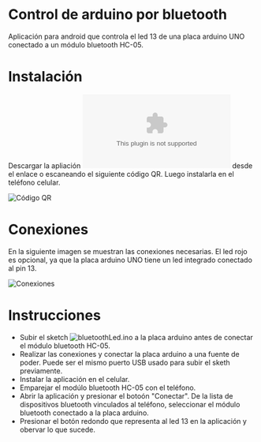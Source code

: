 # Control de arduino por bluetooth
Aplicación para android  que controla el led 13 de una placa arduino UNO conectado a un módulo bluetooth HC-05.

# Instalación
Descargar la apliación ![ArduinoBluetoothControl](https://github.com/cochayuyo/bluetoothLed/blob/master/ArduinoBluetoothControl.apk) desde el enlace o escaneando el siguiente código QR. Luego instalarla en el teléfono celular.

![Código QR](https://github.com/cochayuyo/bluetoothLed/blob/master/qr_img.png)

# Conexiones
En la siguiente imagen se muestran las conexiones necesarias. El led rojo es opcional, ya que la placa arduino UNO tiene un led integrado conectado al pin 13.

![Conexiones](https://github.com/cochayuyo/bluetoothLed/blob/master/arduino-bluetooth.png)

# Instrucciones
- Subir el sketch ![bluetoothLed.ino](https://github.com/cochayuyo/bluetoothLed/blob/master/bluetoothLed.ino) a la placa arduino antes de conectar el módulo bluetooth HC-05.
- Realizar las conexiones y conectar la placa arduino a una fuente de poder. Puede ser el mismo puerto USB usado para subir el sketh previamente.
- Instalar la aplicación en el celular.
- Emparejar el modúlo bluetooth HC-05 con el teléfono.
- Abrir la aplicación y presionar el botoón "Conectar". De la lista de dispositivos bluetooth vinculados al teléfono, seleccionar el módulo bluetooth conectado a la placa arduino.
- Presionar el botón redondo que representa al led 13 en la aplicación y obervar lo que sucede.
